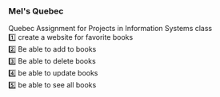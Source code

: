 <h3>Mel's Quebec</h3>

Quebec Assignment for Projects in Information Systems class <br>
 1️⃣ create a website for favorite books <br>
 2️⃣ Be able to add to books <br>
 3️⃣ Be able to delete books <br>
 4️⃣ be able to update books <br>
 5️⃣ be able to see all books <br>
